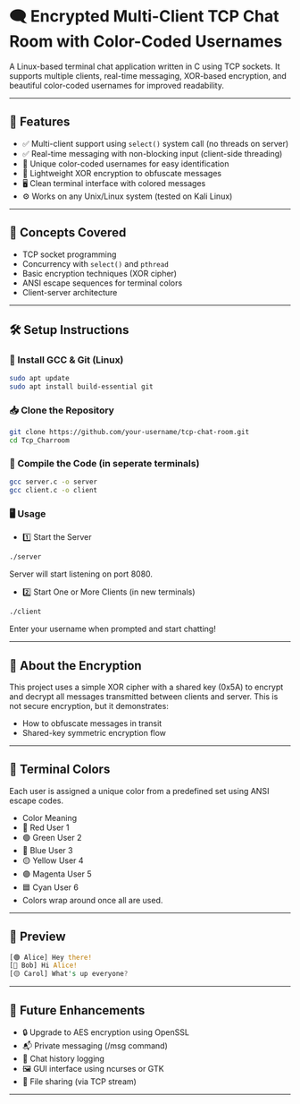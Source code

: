 # 🗨️ Encrypted Multi-Client TCP Chat Room with Color-Coded Usernames

A Linux-based terminal chat application written in C using TCP sockets. It supports multiple clients, real-time messaging, XOR-based encryption, and beautiful color-coded usernames for improved readability.

---

## 🚀 Features

- ✅ Multi-client support using `select()` system call (no threads on server)
- ✅ Real-time messaging with non-blocking input (client-side threading)
- 🎨 Unique color-coded usernames for easy identification
- 🔐 Lightweight XOR encryption to obfuscate messages
- 🖥️ Clean terminal interface with colored messages
- ⚙️ Works on any Unix/Linux system (tested on Kali Linux)

---

## 🧠 Concepts Covered

- TCP socket programming
- Concurrency with `select()` and `pthread`
- Basic encryption techniques (XOR cipher)
- ANSI escape sequences for terminal colors
- Client-server architecture

---

## 🛠️ Setup Instructions

### 🔧 Install GCC & Git (Linux)

```bash
sudo apt update
sudo apt install build-essential git
```
### 📥 Clone the Repository
```bash
git clone https://github.com/your-username/tcp-chat-room.git
cd Tcp_Charroom
```
### 🧪 Compile the Code (in seperate terminals)
```bash
gcc server.c -o server
gcc client.c -o client
```
### 🖥️ Usage
- 1️⃣ Start the Server
```bash
./server
```
  Server will start listening on port 8080.

- 2️⃣ Start One or More Clients (in new terminals)
```bash
./client
```
Enter your username when prompted and start chatting!

---
## 🔐 About the Encryption
This project uses a simple XOR cipher with a shared key (0x5A) to encrypt and decrypt all messages transmitted between clients and server.
This is not secure encryption, but it demonstrates:
- How to obfuscate messages in transit
- Shared-key symmetric encryption flow
---

## 🎨 Terminal Colors
Each user is assigned a unique color from a predefined set using ANSI escape codes.

- Color	Meaning
- 🔴 Red	    User 1
- 🟢 Green	  User 2
- 🔵 Blue   	User 3
- 🟡 Yellow	  User 4
- 🟣 Magenta	User 5
- 🟦 Cyan	    User 6
- Colors wrap around once all are used.

---
## 📸 Preview
```rust
[🟢 Alice] Hey there!
[🔵 Bob] Hi Alice!
[🟡 Carol] What's up everyone?
```
---
## 🧩 Future Enhancements
- 🔒 Upgrade to AES encryption using OpenSSL
- 📬 Private messaging (/msg command)
- 📝 Chat history logging
- 🖼️ GUI interface using ncurses or GTK
- 🔗 File sharing (via TCP stream)
---
